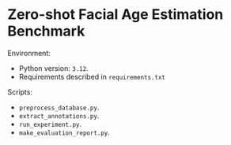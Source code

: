 # Zero-shot Facial Age Estimation Benchmark

Environment:
- Python version: `3.12`.
- Requirements described in `requirements.txt`

Scripts:
- `preprocess_database.py`.
- `extract_annotations.py`.
- `run_experiment.py`.
- `make_evaluation_report.py`.